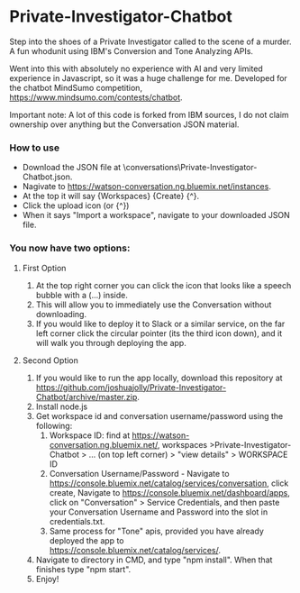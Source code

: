 # Private-Investigator-Chatbot
Step into the shoes of a Private Investigator called to the scene of a murder. A fun whodunit using IBM's Conversion and Tone Analyzing APIs.

Went into this with absolutely no experience with AI and very limited experience in Javascript, so it was a huge challenge for me. Developed for the chatbot MindSumo competition, https://www.mindsumo.com/contests/chatbot. 

Important note: A lot of this code is forked from IBM sources, I do not claim ownership over anything but the Conversation JSON material.

### How to use ###
* Download the JSON file at \conversations\Private-Investigator-Chatbot.json.
* Nagivate to https://watson-conversation.ng.bluemix.net/instances.
* At the top it will say {Workspaces} {Create} {^}.
* Click the upload icon (or {^})
* When it says "Import a workspace", navigate to your downloaded JSON file.

### You now have two options: ###


1. First Option
	1. At the top right corner you can click the icon that looks like a speech bubble with a (...) inside.
	2. This will allow you to immediately use the Conversation without downloading.
	3. If you would like to deploy it to Slack or a similar service, on the far left corner click the circular pointer (its the third icon down), and it will walk you through deploying the app.

2. Second Option
	1. If you would like to run the app locally, download this repository at https://github.com/joshuajolly/Private-Investigator-Chatbot/archive/master.zip.
	2. Install node.js
	3. Get workspace id and conversation username/password using the following:
		1. Workspace ID: find at https://watson-conversation.ng.bluemix.net/, workspaces >Private-Investigator-Chatbot > ... (on top left corner) > "view details" > WORKSPACE ID
		2. Conversation Username/Password - Navigate to https://console.bluemix.net/catalog/services/conversation, click create, Navigate to https://console.bluemix.net/dashboard/apps, click on "Conversation" > Service Credentials, and then paste your Conversation Username and Password into the slot in credentials.txt.
		3. Same process for "Tone" apis, provided you have already deployed the app to https://console.bluemix.net/catalog/services/.
	4. Navigate to directory in CMD, and type "npm install". When that finishes type "npm start".
	5. Enjoy!


